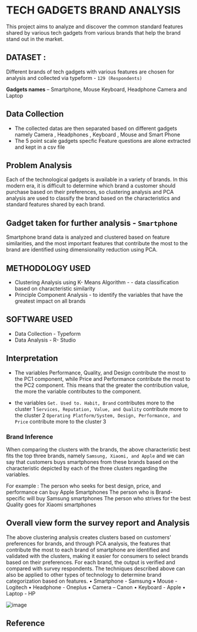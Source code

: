# TECH GADGETS BRAND ANALYSIS

This project aims to analyze and discover the common standard features shared by various tech gadgets from various brands that help the brand stand out in the market.

## DATASET :

Different brands of tech gadgets with various features are chosen for analysis and collected via typeform - `129 (Respondents)`
  
**Gadgets names** – Smartphone, Mouse Keyboard, Headphone  Camera and Laptop

## Data Collection

- The collected datas are then separated based on different gadgets namely Camera , Headphones , Keyboard , Mouse and Smart Phone
- The 5 point scale gadgets specfic Feature questions  are alone extracted and kept in a csv file

## Problem Analysis

Each of the technological gadgets is available in a variety of brands. In this modern era, it is difficult to determine which brand a customer should purchase based on their preferences, so clustering analysis and PCA analysis are used to classify the brand based on the characteristics and standard features shared by each brand.

## Gadget taken for further analysis - `Smartphone`

Smartphone brand data is analyzed and clustered based on feature similarities, and the most important features that contribute the most to the brand are identified using dimensionality reduction using PCA.


## METHODOLOGY USED
- Clustering Analysis using K- Means Algorithm - -  data classification based on characteristic similarity
- Principle Component Analysis - to identify the variables that have the greatest impact on all brands
   
## SOFTWARE USED
- Data Collection - Typeform
- Data Analysis - R- Studio


## Interpretation

- The variables Performance, Quality, and Design contribute the most to the PC1 component, while Price and Performance contribute the most to the PC2 component. This means that the greater the contribution value, the more the variable contributes to the component.

- the variables `Get. Used to. Habit, Brand` contributes more to the cluster 1 
`Services, Reputation, Value, and Quality` contribute more to the cluster 2
`Operating Platform/System, Design, Performance, and Price` contribute more to the cluster 3

### Brand Inference

When comparing the clusters with the brands, the above characteristic best fits the top three brands, namely `Samsung, Xiaomi, and Apple` and we can say that customers buys smartphones from these brands based on the characteristic depicted by each of the three clusters regarding the variables.

For example :
The person who seeks for best design, price, and performance can buy Apple Smartphones
The person who is Brand-specific will buy Samsung smartphones
The person who strives for the best Quality goes for Xiaomi smartphones

## Overall view form the survey report and Analysis

The above clustering analysis creates clusters based on customers' preferences for brands, and through PCA analysis, the features that contribute the most to each brand of smartphone are identified and validated with the clusters, making it easier for consumers to select brands based on their preferences. For each brand, the output is verified and compared with survey respondents. The techniques described above can also be applied to other types of technology to determine brand categorization based on features.
•	Smartphone - Samsung
•	Mouse - Logitech
•	Headphone - Oneplus
•	Camera – Canon
•	Keyboard  - Apple
•	Laptop - HP

![image](https://user-images.githubusercontent.com/76642252/199512375-050234c7-c621-4ec9-93b0-dbf80ce3b3fc.png)



## Reference 
[]()


